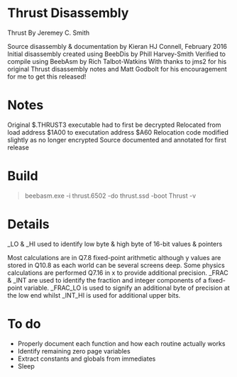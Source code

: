 Thrust Disassembly
===

Thrust
By Jeremey C. Smith

Source disassembly & documentation by Kieran HJ Connell, February 2016
Initial disassembly created using BeebDis by Phill Harvey-Smith
Verified to compile using BeebAsm by Rich Talbot-Watkins
With thanks to jms2 for his original Thrust disassembly notes and
Matt Godbolt for his encouragement for me to get this released!

Notes
=
Original $.THRUST3 executable had to first be decrypted
Relocated from load address $1A00 to executation address $A60
Relocation code modified slightly as no longer encrypted
Source documented and annotated for first release

Build
=
> beebasm.exe -i thrust.6502 -do thrust.ssd -boot Thrust -v

Details
=
_LO & _HI used to identify low byte & high byte of 16-bit values & pointers

Most calculations are in Q7.8 fixed-point arithmetic although y values are
stored in Q10.8 as each world can be several screens deep. Some physics
calculations are performed Q7.16  in x to provide additional precision.
_FRAC & _INT are used to identify the fraction and integer components of a
fixed-point variable. _FRAC_LO is used to signify an additional byte of
precision at the low end whilst _INT_HI is used for additional upper bits.

To do
= 
* Properly document each function and how each routine actually works
* Identify remaining zero page variables
* Extract constants and globals from immediates
* Sleep